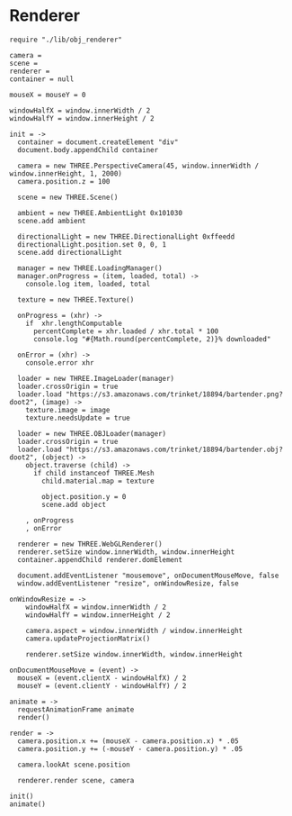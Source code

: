 Renderer
========

    require "./lib/obj_renderer"

    camera =
    scene =
    renderer =
    container = null

    mouseX = mouseY = 0

    windowHalfX = window.innerWidth / 2
    windowHalfY = window.innerHeight / 2

    init = ->
      container = document.createElement "div"
      document.body.appendChild container

      camera = new THREE.PerspectiveCamera(45, window.innerWidth / window.innerHeight, 1, 2000)
      camera.position.z = 100

      scene = new THREE.Scene()

      ambient = new THREE.AmbientLight 0x101030
      scene.add ambient

      directionalLight = new THREE.DirectionalLight 0xffeedd 
      directionalLight.position.set 0, 0, 1 
      scene.add directionalLight 

      manager = new THREE.LoadingManager()
      manager.onProgress = (item, loaded, total) ->
      	console.log item, loaded, total 

      texture = new THREE.Texture()

      onProgress = (xhr) ->
        if  xhr.lengthComputable 
          percentComplete = xhr.loaded / xhr.total * 100
          console.log "#{Math.round(percentComplete, 2)}% downloaded" 

      onError = (xhr) ->
        console.error xhr

      loader = new THREE.ImageLoader(manager)
      loader.crossOrigin = true
      loader.load "https://s3.amazonaws.com/trinket/18894/bartender.png?doot2", (image) ->
        texture.image = image
        texture.needsUpdate = true

      loader = new THREE.OBJLoader(manager)
      loader.crossOrigin = true
      loader.load "https://s3.amazonaws.com/trinket/18894/bartender.obj?doot2", (object) ->
        object.traverse (child) ->
          if child instanceof THREE.Mesh
            child.material.map = texture

            object.position.y = 0
            scene.add object

        , onProgress
        , onError

      renderer = new THREE.WebGLRenderer()
      renderer.setSize window.innerWidth, window.innerHeight
      container.appendChild renderer.domElement

      document.addEventListener "mousemove", onDocumentMouseMove, false
      window.addEventListener "resize", onWindowResize, false

    onWindowResize = ->
    	windowHalfX = window.innerWidth / 2
    	windowHalfY = window.innerHeight / 2

    	camera.aspect = window.innerWidth / window.innerHeight
    	camera.updateProjectionMatrix()

    	renderer.setSize window.innerWidth, window.innerHeight

    onDocumentMouseMove = (event) ->
      mouseX = (event.clientX - windowHalfX) / 2
      mouseY = (event.clientY - windowHalfY) / 2

    animate = ->
      requestAnimationFrame animate
      render()

    render = ->
      camera.position.x += (mouseX - camera.position.x) * .05
      camera.position.y += (-mouseY - camera.position.y) * .05

      camera.lookAt scene.position

      renderer.render scene, camera

    init()
    animate()
